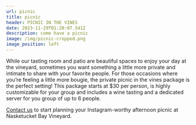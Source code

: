```yaml
---
url: picnic
title: picnic
header: PICNIC IN THE VINES
date: 2023-11-29T01:20:07.541Z
description: come have a picnic
image: /img/picnic-cropped.png
image_position: left
---
```

While our tasting room and patio are beautiful spaces to enjoy your day at the vineyard, sometimes you want something a little more private and intimate to share with your favorite people. For those occasions where you’re feeling a little more bougie, the private picnic in the vines package is the perfect setting! This package starts at $30 per person, is highly customizable for your group and includes a wine tasting and a dedicated server for you group of up to 6 people. 

[Contact us](mailto:info@peacelovevino.net) to start planning your Instagram-worthy afternoon picnic at Nasketucket Bay Vineyard.